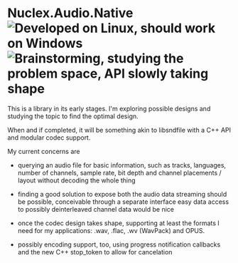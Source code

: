 Nuclex.Audio.Native ![Developed on Linux, should work on Windows](https://img.shields.io/badge/platforms-linux_windows-darkgreen) ![Brainstorming, studying the problem space, API slowly taking shape](https://img.shields.io/badge/status-early_planning_phase-darkmagenta)
===================

This is a library in its early stages. I'm exploring possible designs and
studying the topic to find the optimal design.

When and if completed, it will be something akin to libsndfile with
a C++ API and modular codec support.

My current concerns are

* querying an audio file for basic information, such as tracks, languages,
  number of channels, sample rate, bit depth and channel placements / layout
  without decoding the whole thing

* finding a good solution to expose both the audio data
  streaming should be possible, conceivable through a separate interface
  easy data access to possibly deinterleaved channel data would be nice

* once the codec design takes shape, supporting at least the formats
  I need for my applications: .wav, .flac, .wv (WavPack) and OPUS.

* possibly encoding support, too, using progress notification callbacks
  and the new C++ stop_token to allow for cancelation
